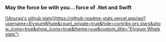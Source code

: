 ### May the force be with you... force of .Net and Swift
[![Anurag's github stats](https://github-readme-stats.vercel.app/api?username=ElysiumWhale&count_private=true&hide=contribs,prs,stars&show_icons=true&show_icons=true&theme=vue&custom_title="Elysium Whale stats")](https://github.com/anuraghazra/github-readme-stats)
<!--
**ElysiumWhale/ElysiumWhale** is a ✨ _special_ ✨ repository because its `README.md` (this file) appears on your GitHub profile.

Here are some ideas to get you started:

- 🔭 I’m currently working on ...
- 🌱 I’m currently learning ...
- 👯 I’m looking to collaborate on ...
- 🤔 I’m looking for help with ...
- 💬 Ask me about ...
- 📫 How to reach me: ...
- 😄 Pronouns: ...
- ⚡ Fun fact: ...
-->
